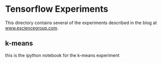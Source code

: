 # Tensorflow Experiments
This directory contains several of the experiments described in the blog at www.esciencegroup.com.   

## k-means
this is the ipython notebook for the k-means experiment
